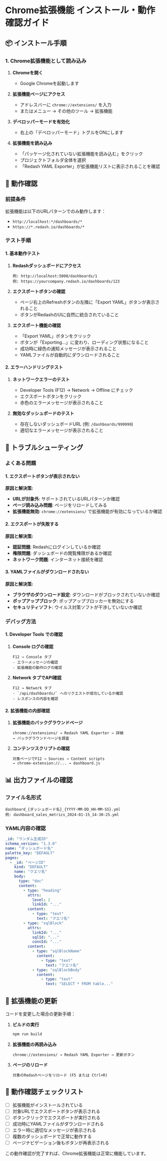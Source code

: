 # Chrome拡張機能 インストール・動作確認ガイド

## 📦 インストール手順

### 1. Chrome拡張機能として読み込み

1. **Chromeを開く**
   - Google Chromeを起動します

2. **拡張機能ページにアクセス**
   - アドレスバーに `chrome://extensions/` を入力
   - またはメニュー → その他のツール → 拡張機能

3. **デベロッパーモードを有効化**
   - 右上の「デベロッパーモード」トグルをONにします

4. **拡張機能を読み込み**
   - 「パッケージ化されていない拡張機能を読み込む」をクリック
   - プロジェクトフォルダ全体を選択
   - 「Redash YAML Exporter」が拡張機能リストに表示されることを確認

## 🔧 動作確認

### 前提条件

拡張機能は以下のURLパターンでのみ動作します：
- `http://localhost:*/dashboards/*`
- `https://*.redash.io/dashboards/*`

### テスト手順

#### 1. 基本動作テスト

1. **Redashダッシュボードにアクセス**
   ```
   例: http://localhost:5000/dashboards/1
   例: https://yourcompany.redash.io/dashboards/123
   ```

2. **エクスポートボタンの確認**
   - ページ右上のRefreshボタンの左隣に「Export YAML」ボタンが表示されること
   - ボタンがRedashのUIに自然に統合されていること

3. **エクスポート機能の確認**
   - 「Export YAML」ボタンをクリック
   - ボタンが「Exporting...」に変わり、ローディング状態になること
   - 成功時に緑色の通知メッセージが表示されること
   - YAMLファイルが自動的にダウンロードされること

#### 2. エラーハンドリングテスト

1. **ネットワークエラーのテスト**
   - Developer Tools (F12) → Network → Offline にチェック
   - エクスポートボタンをクリック
   - 赤色のエラーメッセージが表示されること

2. **無効なダッシュボードのテスト**
   - 存在しないダッシュボードURL (例: `/dashboards/999999`)
   - 適切なエラーメッセージが表示されること

## 🐛 トラブルシューティング

### よくある問題

#### 1. エクスポートボタンが表示されない

**原因と解決策:**
- **URLが対象外**: サポートされているURLパターンか確認
- **ページ読み込み問題**: ページをリロードしてみる
- **拡張機能無効**: `chrome://extensions/` で拡張機能が有効になっているか確認

#### 2. エクスポートが失敗する

**原因と解決策:**
- **認証問題**: Redashにログインしているか確認
- **権限問題**: ダッシュボードの閲覧権限があるか確認
- **ネットワーク問題**: インターネット接続を確認

#### 3. YAMLファイルがダウンロードされない

**原因と解決策:**
- **ブラウザのダウンロード設定**: ダウンロードがブロックされていないか確認
- **ポップアップブロック**: ポップアップブロッカーを無効にする
- **セキュリティソフト**: ウイルス対策ソフトが干渉していないか確認

### デバッグ方法

#### 1. Developer Tools での確認

1. **Console ログの確認**
   ```
   F12 → Console タブ
   - エラーメッセージの確認
   - 拡張機能の動作ログの確認
   ```

2. **Network タブでAPI確認**
   ```
   F12 → Network タブ
   - `/api/dashboards/` へのリクエストが成功しているか確認
   - レスポンスの内容を確認
   ```

#### 2. 拡張機能の内部確認

1. **拡張機能のバックグラウンドページ**
   ```
   chrome://extensions/ → Redash YAML Exporter → 詳細
   → バックグラウンドページを調査
   ```

2. **コンテンツスクリプトの確認**
   ```
   対象ページでF12 → Sources → Content scripts
   → chrome-extension://... → dashboard.js
   ```

## 📊 出力ファイルの確認

### ファイル名形式
```
dashboard_{ダッシュボード名}_{YYYY-MM-DD_HH-MM-SS}.yml
例: dashboard_sales_metrics_2024-01-15_14-30-25.yml
```

### YAML内容の確認
```yaml
_id: "ランダム生成ID"
schema_version: "1.3.0"
name: "ダッシュボード名"
palette_key: "DEFAULT"
pages:
  - _id: "ページID"
    kind: "DEFAULT"
    name: "クエリ名"
    body:
      type: "doc"
      content:
        - type: "heading"
          attrs:
            level: 2
            linkId: "..."
          content:
            - type: "text"
              text: "クエリ名"
        - type: "sqlBlock"
          attrs:
            linkId: "..."
            sqlId: "..."
            connId: "..."
          content:
            - type: "sqlBlockName"
              content:
                - type: "text"
                  text: "クエリ名"
            - type: "sqlBlockBody"
              content:
                - type: "text"
                  text: "SELECT * FROM table..."
```

## 🔄 拡張機能の更新

コードを変更した場合の更新手順：

1. **ビルドの実行**
   ```bash
   npm run build
   ```

2. **拡張機能の再読み込み**
   ```
   chrome://extensions/ → Redash YAML Exporter → 更新ボタン
   ```

3. **ページのリロード**
   ```
   対象のRedashページをリロード (F5 または Ctrl+R)
   ```

## 🎯 動作確認チェックリスト

- [ ] 拡張機能がインストールされている
- [ ] 対象URLでエクスポートボタンが表示される
- [ ] ボタンクリックでエクスポートが実行される
- [ ] 成功時にYAMLファイルがダウンロードされる
- [ ] エラー時に適切なメッセージが表示される
- [ ] 複数のダッシュボードで正常に動作する
- [ ] ページナビゲーション後もボタンが再表示される

この動作確認が完了すれば、Chrome拡張機能は正常に機能しています。 